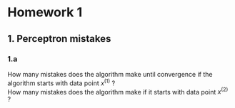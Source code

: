 # Homework 1

## 1. Perceptron mistakes

### 1.a

How many mistakes does the algorithm make until convergence if the algorithm starts with data point $x^{(1)}$ ?  
How many mistakes does the algorithm make if it starts with data point $x^{(2)}$ ?






